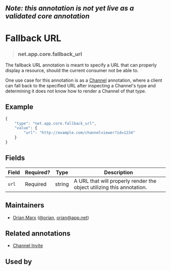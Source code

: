 ## _Note: this annotation is not yet live as a validated core annotation_  ##

<!-- give your annotation a title -->
# Fallback URL

<!-- specify the "type" for your annotation -->
> ### net.app.core.fallback_url

<!-- provide a description of what your annotation represents -->
The fallback URL annotation is meant to specify a URL that can properly display a resource, should the current consumer not be able to. 

One use case for this annotation is as a [Channel](http://developers.app.net/docs/resources/channel/) annotation, where a client can fall back to the specified URL after inspecting a Channel's type and determining it does not know how to render a Channel of that type.

<!-- provide at least one example of what your annotation might look like in the wild -->
## Example

~~~ js
{
    "type": "net.app.core.fallback_url",
    "value": {
        "url": "http://example.com/channelviewer?id=1234"
    }
}
~~~

<!-- provide a complete description of the fields in the "value" object for your annotation -->
## Fields

| Field | Required? | Type   | Description                                                           |
| ----- | --------- | ----   | -----------                                                           |
| `url` | Required  | string | A URL that will properly render the object utilizing this annotation. |

<!-- provide a way to contact you -->
## Maintainers
* [Orian Marx](http://orianmarx.com) ([@orian](https://alpha.app.net/orian), [orian@app.net](mailto:orian@app.net))

<!-- provide references to related annotations -->
## Related annotations
* [Channel Invite](net.app.core.channel.invite.md)

<!-- provide references to compatible apps / service -->
## Used by
